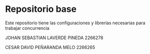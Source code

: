 # Repositorio base

Este repositorio tiene las configuraciones y librerías necesarias para trabajar concurrencia

JOHAN SEBASTIAN LAVERDE PINEDA 2266278

CESAR DAVID PEÑARANDA MELO 2266265
